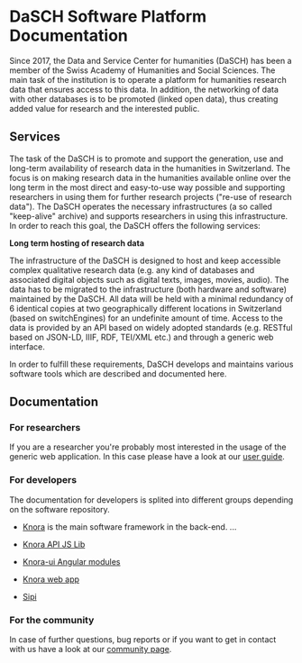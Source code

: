 # DaSCH Software Platform Documentation

Since 2017, the Data and Service Center for humanities (DaSCH) has been a member of the Swiss Academy of Humanities and Social Sciences. The main task of the institution is to operate a platform for humanities research data that ensures access to this data. In addition, the networking of data with other databases is to be promoted (linked open data), thus creating added value for research and the interested public.


## Services
The task of the DaSCH is to promote and support the generation, use and long-term availability of research data in the humanities in Switzerland. The focus is on making research data in the humanities available online over the long term in the most direct and easy-to-use way possible and supporting researchers in using them for further research projects ("re-use of research data"). The DaSCH operates the necessary infrastructures (a so called "keep-alive" archive) and supports researchers in using this infrastructure. In order to reach this goal, the DaSCH offers the following services:

**Long term hosting of research data**

The infrastructure of the DaSCH is designed to host and keep accessible complex qualitative research data (e.g. any kind of databases and associated digital objects such as digital texts, images, movies, audio). The data has to be migrated to the infrastructure (both hardware and software) maintained by the DaSCH. All data will be held with a minimal redundancy of 6 identical copies at two geographically different locations in Switzerland (based on switchEngines) for an undefinite amount of time. Access to the data is provided by an API based on widely adopted standards (e.g. RESTful based on JSON-LD, IIIF, RDF, TEI/XML etc.) and through a generic web interface.

In order to fulfill these requirements, DaSCH develops and maintains various software tools which are described and documented here.

## Documentation

### For researchers
If you are a researcher you're probably most interested in the usage of the generic web application. In this case please have a look at our [user guide](user-guide/index.md).

### For developers
The documentation for developers is splited into different groups depending on the software repository.

- [Knora](developers/knora/documentation/index.md) is the main software framework in the back-end. ...

- [Knora API JS Lib](developers/knora-api-js-lib/documentation/index.md)

- [Knora-ui Angular modules](developers/knora-ui/documentation/index.md)

- [Knora web app](developers/knora-web-app/documentation/index.md)

- [Sipi](developers/sipi/documentation/index.md)



### For the community
In case of further questions, bug reports or if you want to get in contact with us have a look at our [community page](community/faq.md).

